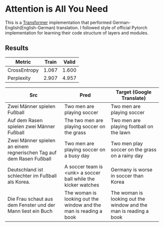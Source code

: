 # Attention is All You Need

This is a [Transformer](https://arxiv.org/abs/1706.03762) implementation that performed German-English(English-German) translation. I followed style of official Pytorch implementation for learning their code structure of layers and modules.

## Results
|Metric|Train|Valid|
|---|---|---|
|CrossEntropy|1.067|1.600|
|Perplexity|2.907|4.957|

|Src|Pred|Target (Google Translate)|
|---|---|---|
|Zwei Männer spielen Fußball|Two men are playing soccer|Two men are playing soccer|
|Auf dem Rasen spielen zwei Männer Fußball|The two men are playing soccer on the grass|Two men are playing football on the lawn|
|Zwei Männer spielen an einem regnerischen Tag auf dem Rasen Fußball|Two men are playing soccer on a busy day|Two men play soccer on the grass on a rainy day|
|Deutschland ist schlechter im Fußball als Korea.|A soccer team is \<unk> a soccer ball while the kicker watches|Germany is worse in soccer than Korea|
|Die Frau schaut aus dem Fenster und der Mann liest ein Buch|The woman is looking out the window and the man is reading a book|The woman is looking out the window and the man is reading a book|
